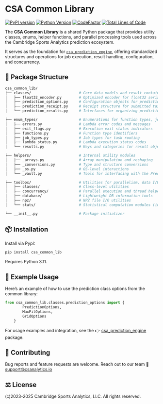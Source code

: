 # CSA Common Library
[![PyPI version](https://img.shields.io/pypi/v/csa-common-lib.svg)](https://pypi.org/project/csa-common-lib/)
[![Python Version](https://img.shields.io/badge/python-%20v3.11-blue)](https://github.com/CambridgeSportsAnalytics/csa_common_lib)
[![CodeFactor](https://www.codefactor.io/repository/github/cambridgesportsanalytics/csa_common_lib/badge)](https://www.codefactor.io/repository/github/cambridgesportsanalytics/csa_common_lib)
[![Total Lines of Code](https://tokei.rs/b1/github/CambridgeSportsAnalytics/csa_common_lib?category=code)](https://github.com/CambridgeSportsAnalytics/csa_common_lib)

The **CSA Common Library** is a shared Python package that provides utility classes, enums, helper functions, and parallel processing tools used across the Cambridge Sports Analytics prediction ecosystem.

It serves as the foundation for [`csa_prediction_engine`](https://github.com/CambridgeSportsAnalytics/csa_prediction_engine), offering standardized structures and operations for job execution, result handling, configuration, and concurrency.

## 🧱 Package Structure

```bash
csa_common_lib/
├── classes/                      # Core data models and result containers
│   ├── float32_encoder.py        # Optimized encoder for float32 serialization
│   ├── prediction_options.py     # Configuration objects for prediction jobs
│   ├── prediction_receipt.py     # Receipt structure for submitted tasks
│   └── prediction_results.py     # Interfaces for organizing prediction outputs

├── enum_types/                   # Enumerations for function types, job control, and result metadata
│   ├── errors.py                 # Lambda error codes and messages
│   ├── exit_flags.py             # Execution exit status indicators
│   ├── functions.py              # Function type identifiers
│   ├── job_types.py              # Job types for task routing
│   ├── lambda_status.py          # Lambda execution status codes
│   └── results.py                # Keys and categories for result objects

├── helpers/                      # Internal utility modules
│   ├── _arrays.py                # Array manipulation and reshaping
│   ├── _conversions.py           # Type and structure conversions
│   ├── _os.py                    # OS-level interactions
│   └── _vault.py                 # Tools for interfacing with the Prediction Vault

├── toolbox/                      # Utilities for parallelism, data I/O, and statistical helpers
│   ├── classes/                  # Class-level utilities
│   ├── concurrency/              # Parallel execution and thread helpers
│   ├── database/                 # Lightweight DB information tools
│   ├── npz/                      # NPZ file I/O utilities
│   └── stats/                    # Statistical computation modules (in progress)

└── __init__.py                   # Package initializer
```

## 📦 Installation

Install via PypI:

```bash
pip install csa_common_lib
```
Requires Python 3.11.

## 🧪 Example Usage

Here’s an example of how to use the prediction class options from the common library:

```python
from csa_common_lib.classes.prediction_options import {
        PredictionOptions,
        MaxFitOptions,
        GridOptions
    }
```
For usage examples and integration, see the
👉 [csa_prediction_engine](https://github.com/CambridgeSportsAnalytics/csa_prediction_engine) package.

## 🤝 Contributing

Bug reports and feature requests are welcome. Reach out to our team 📧 support@csanalytics.io

## ⚖️ License
(c)2023-2025 Cambridge Sports Analytics, LLC. All rights reserved.
